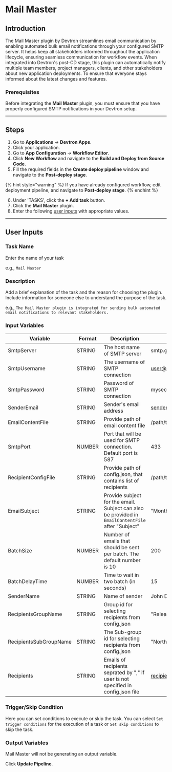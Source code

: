 # Mail Master

## Introduction
The Mail Master plugin by Devtron streamlines email communication by enabling automated bulk email notifications through your configured SMTP server. It helps keep all stakeholders informed throughout the application lifecycle, ensuring seamless communication for workflow events. When integrated into Devtron's post-CD stage, this plugin can automatically notify multiple team members, project managers, clients, and other stakeholders about new application deployments. To ensure that everyone stays informed about the latest changes and features.

### Prerequisites
Before integrating the **Mail Master** plugin, you must ensure that you have properly configured SMTP notifications in your Devtron setup.

---

## Steps
1. Go to **Applications** → **Devtron Apps**.
2. Click your application.
3. Go to **App Configuration** → **Workflow Editor**.
4. Click **New Workflow** and navigate to the **Build and Deploy from Source Code**.
5. Fill the required fields in the **Create deploy pipeline** window and navigate to the **Post-deploy stage**.

{% hint style="warning" %}
If you have already configured workflow, edit deployment pipeline, and navigate to **Post-deploy stage**.
{% endhint %}

6. Under 'TASKS', click the **+ Add task** button.
7. Click the **Mail Master** plugin.
8. Enter the following [user inputs](#user-inputs) with appropriate values.

---

## User Inputs

### Task Name
Enter the name of your task

e.g., `Mail Master`

### Description
Add a brief explanation of the task and the reason for choosing the plugin. Include information for someone else to understand the purpose of the task.

e.g., `The Mail Master plugin is integrated for sending bulk automated email notifications to relevant stakeholders.`

### Input Variables
| Variable                 | Format       | Description | Sample Value |
| ------------------------ | ------------ | ----------- | ------------ |
| SmtpServer               | STRING       | The host name of SMTP server    | smtp.gmail.com |
| SmtpUsername             | STRING       | The username of SMTP connection | user@example.com   |
| SmtpPassword             | STRING       | Password of SMTP connection     | mysecretpassword   |
| SenderEmail              | STRING       | Sender's email address          | 	sender@example.com       |
| EmailContentFile         | STRING       | Provide path of email content file  | /path/to/emailContent.html            |
| SmtpPort                 | NUMBER       | Port that will be used for SMTP connection. Default port is 587         |   433  |
| RecipientConfigFile      | STRING       | Provide path of config.json, that contains list of recipients  | /path/to/recipientsConfig.json  |
| EmailSubject             | STRING       | Provide subject for the email. Subject can also be provided in `EmailContentFile` after "Subject"          | "Monthly Release"   |
| BatchSize                | NUMBER       | Number of emails that should be sent per batch. The default number is 10          |   200     |
| BatchDelayTime           | NUMBER       | Time to wait in two batch (in seconds)           |  15    |
| SenderName               | STRING       | Name of sender          |  John Doe   |
| RecipientsGroupName      | STRING       | Group id for selecting recipients from config.json          |  "ReleaseTeam"   |
| RecipientsSubGroupName   | STRING       | The Sub-group id for selecting recipients from config.json          | "NorthRegion"           |
| Recipients               | STRING       | Emails of recipients seprated by "," if user is not specified in config.json file          |  recipient1@example.com,recipient2@example.com        |


### Trigger/Skip Condition
Here you can set conditions to execute or skip the task. You can select `Set trigger conditions` for the execution of a task or `Set skip conditions` to skip the task.

### Output Variables
Mail Master will not be generating an output variable.

Click **Update Pipeline**.



